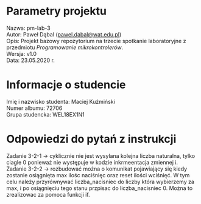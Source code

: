 # Parametry projektu

Nazwa: pm-lab-3  
Autor: Paweł Dąbal (pawel.dabal@wat.edu.pl)  
Opis: Projekt bazowy repozytorium na trzecie spotkanie laboratoryjne z przedmiotu _Programowanie mikrokontrolerów_.  
Wersja: v1.0  
Data: 23.05.2020 r.

# Informacje o studencie

Imię i nazwisko studenta: Maciej Kuźmiński  
Numer albumu: 72706  
Grupa studencka: WEL18EX1N1

# Odpowiedzi do pytań z instrukcji
Zadanie 3-2-1 -> cyklicznie nie jest wysylana kolejna liczba naturalna, tylko ciagle 0 ponieważ nie występuje w kodzie inkrmeentacja zmiennej i.
Zadanie 3-2-2 -> rozbudować można o komunikat pojawiający się kiedy zostanie osiągnięta max ilośc naciśnięc oraz reset ilości wciśnięć. W tym celu należy przyrównywać liczba_nacisniec do liczby która wybierzemy za max, i po osiągnięciu tego stanu przpisac do liczba_nacisniec 0. Można to zrealizowac za pomoca funkcji if.

